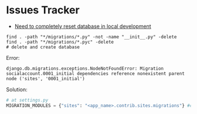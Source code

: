 # Issues Tracker

* [Need to completely reset database in local development](https://www.linkedin.com/pulse/how-do-i-reset-django-migration-nitin-raturi?trk=pulse-article_more-articles_related-content-card#:~:text=Django%27s%20migration%20can%20be%20reset,and%20python%20manage.py%20migrate.)

```shell
find . -path "*/migrations/*.py" -not -name "__init__.py" -delete
find . -path "*/migrations/*.pyc" -delete
# delete and create database
```

Error:
```
django.db.migrations.exceptions.NodeNotFoundError: Migration socialaccount.0001_initial dependencies reference nonexistent parent node ('sites', '0001_initial')

```

Solution:
``` python
# at settings.py
MIGRATION_MODULES = {"sites": "<app_name>.contrib.sites.migrations"} #comment out
```
